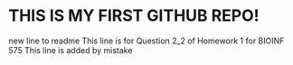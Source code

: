 # THIS IS MY FIRST GITHUB REPO!
new line to readme
This line is for Question 2_2 of Homework 1 for BIOINF 575
This line is added by mistake
